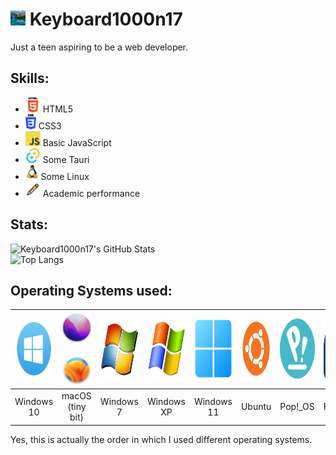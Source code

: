 # <img src="./assets/Moraine_Lake_PFP.png" alt="Moraine Lake" height="24" />&nbsp;Keyboard1000n17

Just a teen aspiring to be a web developer.

## Skills:

- <img src="./assets/HTML5_logo.png" alt="HTML5 logo" height="24" />&nbsp;HTML5
- <img src="./assets/CSS3_logo.png" alt="CSS3 logo" height="24" />&nbsp;CSS3
- <img src="./assets/JS_logo.png" alt="JS logo" height="24" />&nbsp;Basic JavaScript
- <img src="./assets/Tauri_logo.png" alt="Tauri logo" height="24" />&nbsp;Some Tauri
- <img src="./assets/Tux_logo.webp" alt="Tux logo" height="24" />&nbsp;Some Linux
- <img src="./assets/pencil.png" alt="A pencil" height="24" />&nbsp;Academic performance

## Stats:

![Keyboard1000n17's GitHub Stats](https://github-readme-stats.vercel.app/api?username=Keyboard1000n17&show_icons=true&theme=transparent)  
![Top Langs](https://github-readme-stats.vercel.app/api/top-langs/?username=Keyboard1000n17&layout=compact&theme=transparent)

## Operating Systems used:

| <img src="./assets/Windows_10_logo.png" alt="Windows 10 logo" height="96" /> | <img src="./assets/macOS_Monterey.png" alt="macOS Monterey logo" height="48" />&nbsp;<img src="./assets/macOS_Ventura.png" alt="macOS Ventura logo" height="48" /> | <img src="./assets/Windows_7_logo.png" alt="Windows 7 logo" height="96" /> | <img src="./assets/Windows_XP_logo.png" alt="Windows XP logo" height="96" /> | <img src="./assets/Windows_11_logo.png" alt="Windows 11 logo" height="96" /> | <img src="./assets/Ubuntu_logo.png" alt="Ubuntu logo" height="96" /> | <img src="./assets/Pop!_OS_logo.png" alt="Pop!_OS logo" height="96" /> | <img src="./assets/Fedora_logo.png" alt="Fedora logo" height="96" /> |
| :--------------------------------------------------------------------------: | :----------------------------------------------------------------------------------------------------------------------------------------------------------------: | :------------------------------------------------------------------------: | :--------------------------------------------------------------------------: | :--------------------------------------------------------------------------: | :------------------------------------------------------------------: | :--------------------------------------------------------------------: | :------------------------------------------------------------------: |
|                                  Windows 10                                  |                                                                          macOS (tiny bit)                                                                          |                                 Windows 7                                  |                                  Windows XP                                  |                                  Windows 11                                  |                                Ubuntu                                |                                Pop!\_OS                                |                                Fedora                                |

Yes, this is actually the order in which I used different operating systems.
